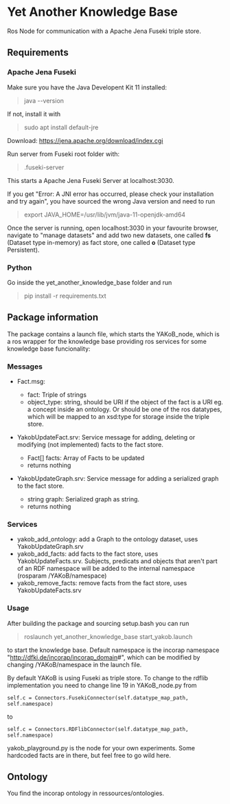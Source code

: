 # Yet Another Knowledge Base

Ros Node for communication with a Apache Jena Fuseki triple store.

## Requirements

### Apache Jena Fuseki

Make sure you have the Java Developent Kit 11 installed:

> java --version

If not, install it with

> sudo apt install default-jre

Download: <https://jena.apache.org/download/index.cgi>

Run server from Fuseki root folder with:
> .fuseki-server

This starts a Apache Jena Fuseki Server at localhost:3030.

If you get "Error: A JNI error has occurred, please check your installation and try again", you have sourced the wrong Java version and need to run

> export JAVA_HOME=/usr/lib/jvm/java-11-openjdk-amd64

Once the server is running, open localhost:3030 in your favourite browser, navigate to "manage datasets" and add two new datasets, one called **fs** (Dataset type in-memory) as fact store, one called **o** (Dataset type Persistent).

### Python

Go inside the yet_another_knowledge_base folder and run

> pip install -r requirements.txt

## Package information

The package contains a launch file, which starts the YAKoB_node, which is a ros wrapper for the knowledge base providing ros services for some knowledge base funcionality:

### Messages

- Fact.msg:
  - fact: Triple of strings
  - object_type: string, should be URI if the object of the fact is a URI eg. a  concept inside an ontology. Or should be one of the ros datatypes, which will be mapped to an xsd:type for storage inside the triple store.

- YakobUpdateFact.srv: Service message for adding, deleting or modifying (not implemented) facts to the fact store.
  - Fact[] facts: Array of Facts to be updated
  - returns nothing

- YakobUpdateGraph.srv: Service message for adding a serialized graph to the fact store.
  - string graph: Serialized graph as string.
  - returns nothing

### Services

- yakob_add_ontology: add a Graph to the ontology dataset, uses YakobUpdateGraph.srv
- yakob_add_facts: add facts to the fact store, uses YakobUpdateFacts.srv. Subjects, predicats and objects that aren't part of an RDF namespace will be added to the internal namespace (rosparam /YAKoB/namespace)
- yakob_remove_facts: remove facts from the fact store, uses YakobUpdateFacts.srv

### Usage

After building the package and sourcing setup.bash you can run
> roslaunch yet_another_knowledge_base start_yakob.launch

to start the knowledge base. Default namespace is the incorap namespace "<http://dfki.de/incorap/incorap_domain>#", which can be modified by changing /YAKoB/namespace in the launch file.

 By default YAKoB is using Fuseki as triple store. To change to the rdflib implementation you need to change line 19 in YAKoB_node.py from

 `self.c = Connectors.FusekiConnector(self.datatype_map_path, self.namespace)`

 to

 `self.c = Connectors.RDFlibConnector(self.datatype_map_path, self.namespace)`

 yakob_playground.py is the node for your own experiments. Some hardcoded facts are in there, but feel free to go wild here.

## Ontology

You find the incorap ontology in ressources/ontologies.
